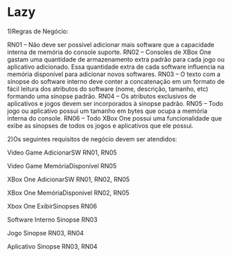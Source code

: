 # Lazy

 1)Regras de Negócio:

RN01 – Não deve ser possível adicionar mais software que a capacidade interna de memória do console suporte.
RN02 – Consoles de XBox One gastam uma quantidade de armazenamento extra padrão para cada jogo ou aplicativo adicionado.  Essa quantidade extra de cada software influencia na memória disponível para adicionar novos softwares.
RN03 – O texto com a sinopse do software interno deve conter a concatenação em um formato de fácil leitura dos atributos do software (nome, descrição, tamanho, etc) formando uma sinopse padrão.
RN04 – Os atributos exclusivos de aplicativos e jogos devem ser incorporados à sinopse padrão.
RN05 – Todo jogo ou aplicativo possui um tamanho em bytes que ocupa a memória interna do console.
RN06 – Todo XBox One possui uma funcionalidade que exibe as sinopses de todos os jogos e aplicativos que ele possui.

2)Os seguintes requisitos de negócio devem ser atendidos:

Video Game AdicionarSW RN01, RN05

Video Game MemóriaDisponível RN05

XBox One AdicionarSW RN01, RN02, RN05

XBox One MemóriaDisponível RN02, RN05

Xbox One ExibirSinopses RN06

Software Interno Sinopse RN03

Jogo Sinopse RN03, RN04

Aplicativo Sinopse RN03, RN04
